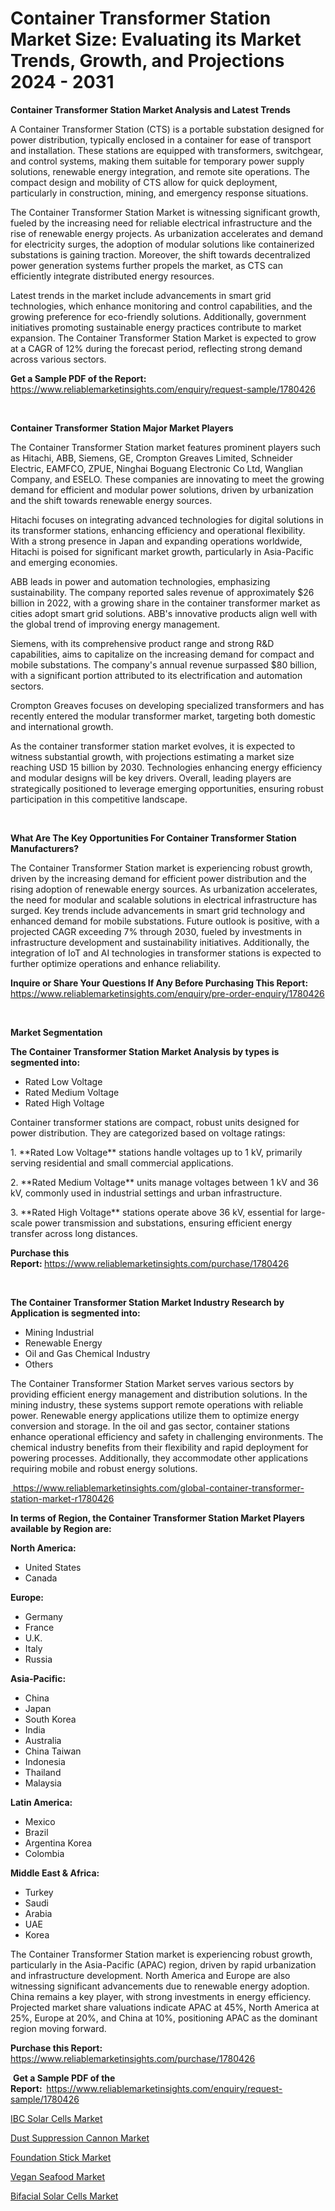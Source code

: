 <p><h1>Container Transformer Station Market Size: Evaluating its Market Trends, Growth, and Projections 2024 - 2031</h1></p><p><strong>Container Transformer Station Market Analysis and Latest Trends</strong></p>
<p><p>A Container Transformer Station (CTS) is a portable substation designed for power distribution, typically enclosed in a container for ease of transport and installation. These stations are equipped with transformers, switchgear, and control systems, making them suitable for temporary power supply solutions, renewable energy integration, and remote site operations. The compact design and mobility of CTS allow for quick deployment, particularly in construction, mining, and emergency response situations.</p><p>The Container Transformer Station Market is witnessing significant growth, fueled by the increasing need for reliable electrical infrastructure and the rise of renewable energy projects. As urbanization accelerates and demand for electricity surges, the adoption of modular solutions like containerized substations is gaining traction. Moreover, the shift towards decentralized power generation systems further propels the market, as CTS can efficiently integrate distributed energy resources.</p><p>Latest trends in the market include advancements in smart grid technologies, which enhance monitoring and control capabilities, and the growing preference for eco-friendly solutions. Additionally, government initiatives promoting sustainable energy practices contribute to market expansion. The Container Transformer Station Market is expected to grow at a CAGR of 12% during the forecast period, reflecting strong demand across various sectors.</p></p>
<p><strong>Get a Sample PDF of the Report:&nbsp;</strong> <a href="https://www.reliablemarketinsights.com/enquiry/request-sample/1780426?utm_campaign=1340&utm_medium=2&utm_source=Github&utm_content=ia&utm_term=09102024&utm_id=container-transformer-station">https://www.reliablemarketinsights.com/enquiry/request-sample/1780426</a></p>
<p>&nbsp;</p>
<p><strong>Container Transformer Station Major Market Players</strong></p>
<p><p>The Container Transformer Station market features prominent players such as Hitachi, ABB, Siemens, GE, Crompton Greaves Limited, Schneider Electric, EAMFCO, ZPUE, Ninghai Boguang Electronic Co Ltd, Wanglian Company, and ESELO. These companies are innovating to meet the growing demand for efficient and modular power solutions, driven by urbanization and the shift towards renewable energy sources.</p><p>Hitachi focuses on integrating advanced technologies for digital solutions in its transformer stations, enhancing efficiency and operational flexibility. With a strong presence in Japan and expanding operations worldwide, Hitachi is poised for significant market growth, particularly in Asia-Pacific and emerging economies.</p><p>ABB leads in power and automation technologies, emphasizing sustainability. The company reported sales revenue of approximately $26 billion in 2022, with a growing share in the container transformer market as cities adopt smart grid solutions. ABB's innovative products align well with the global trend of improving energy management.</p><p>Siemens, with its comprehensive product range and strong R&D capabilities, aims to capitalize on the increasing demand for compact and mobile substations. The company's annual revenue surpassed $80 billion, with a significant portion attributed to its electrification and automation sectors.</p><p>Crompton Greaves focuses on developing specialized transformers and has recently entered the modular transformer market, targeting both domestic and international growth.</p><p>As the container transformer station market evolves, it is expected to witness substantial growth, with projections estimating a market size reaching USD 15 billion by 2030. Technologies enhancing energy efficiency and modular designs will be key drivers. Overall, leading players are strategically positioned to leverage emerging opportunities, ensuring robust participation in this competitive landscape.</p></p>
<p>&nbsp;</p>
<p><strong>What Are The Key Opportunities For Container Transformer Station Manufacturers?</strong></p>
<p><p>The Container Transformer Station market is experiencing robust growth, driven by the increasing demand for efficient power distribution and the rising adoption of renewable energy sources. As urbanization accelerates, the need for modular and scalable solutions in electrical infrastructure has surged. Key trends include advancements in smart grid technology and enhanced demand for mobile substations. Future outlook is positive, with a projected CAGR exceeding 7% through 2030, fueled by investments in infrastructure development and sustainability initiatives. Additionally, the integration of IoT and AI technologies in transformer stations is expected to further optimize operations and enhance reliability.</p></p>
<p><strong>Inquire or Share Your Questions If Any Before Purchasing This Report:</strong> <a href="https://www.reliablemarketinsights.com/enquiry/pre-order-enquiry/1780426?utm_campaign=1340&utm_medium=2&utm_source=Github&utm_content=ia&utm_term=09102024&utm_id=container-transformer-station">https://www.reliablemarketinsights.com/enquiry/pre-order-enquiry/1780426</a></p>
<p>&nbsp;</p>
<p><strong>Market Segmentation</strong></p>
<p><strong>The Container Transformer Station Market Analysis by types is segmented into:</strong></p>
<p><ul><li>Rated Low Voltage</li><li>Rated Medium Voltage</li><li>Rated High Voltage</li></ul></p>
<p><p>Container transformer stations are compact, robust units designed for power distribution. They are categorized based on voltage ratings: </p><p>1. **Rated Low Voltage** stations handle voltages up to 1 kV, primarily serving residential and small commercial applications. </p><p>2. **Rated Medium Voltage** units manage voltages between 1 kV and 36 kV, commonly used in industrial settings and urban infrastructure. </p><p>3. **Rated High Voltage** stations operate above 36 kV, essential for large-scale power transmission and substations, ensuring efficient energy transfer across long distances.</p></p>
<p><strong>Purchase this Report:&nbsp;</strong><a href="https://www.reliablemarketinsights.com/purchase/1780426?utm_campaign=1340&utm_medium=2&utm_source=Github&utm_content=ia&utm_term=09102024&utm_id=container-transformer-station">https://www.reliablemarketinsights.com/purchase/1780426</a></p>
<p>&nbsp;</p>
<p><strong>The Container Transformer Station Market Industry Research by Application is segmented into:</strong></p>
<p><ul><li>Mining Industrial</li><li>Renewable Energy</li><li>Oil and Gas Chemical Industry</li><li>Others</li></ul></p>
<p><p>The Container Transformer Station Market serves various sectors by providing efficient energy management and distribution solutions. In the mining industry, these systems support remote operations with reliable power. Renewable energy applications utilize them to optimize energy conversion and storage. In the oil and gas sector, container stations enhance operational efficiency and safety in challenging environments. The chemical industry benefits from their flexibility and rapid deployment for powering processes. Additionally, they accommodate other applications requiring mobile and robust energy solutions.</p></p>
<p><a href="https://www.reliablemarketinsights.com/global-container-transformer-station-market-r1780426?utm_campaign=1340&utm_medium=2&utm_source=Github&utm_content=ia&utm_term=09102024&utm_id=container-transformer-station">&nbsp;https://www.reliablemarketinsights.com/global-container-transformer-station-market-r1780426</a></p>
<p><strong>In terms of Region, the Container Transformer Station Market Players available by Region are:</strong></p>
<p>
    <p> <strong> North America: </strong>
        <ul>
            <li>United States</li>
            <li>Canada</li>
        </ul>
        </p> 
    <p> <strong> Europe: </strong>
        <ul>
            <li>Germany</li>
            <li>France</li>
            <li>U.K.</li>
            <li>Italy</li>
            <li>Russia</li>
        </ul>
        </p> 
    <p> <strong> Asia-Pacific: </strong>
        <ul>
            <li>China</li>
            <li>Japan</li>
            <li>South Korea</li>
            <li>India</li>
            <li>Australia</li>
            <li>China Taiwan</li>
            <li>Indonesia</li>
            <li>Thailand</li>
            <li>Malaysia</li>
        </ul>
        </p> 
    <p> <strong> Latin America: </strong>
        <ul>
            <li>Mexico</li>
            <li>Brazil</li>
            <li>Argentina Korea</li>
            <li>Colombia</li>
        </ul>
        </p> 
    <p> <strong> Middle East & Africa: </strong>
        <ul>
            <li>Turkey</li>
            <li>Saudi</li>
            <li>Arabia</li>
            <li>UAE</li>
            <li>Korea</li>
        </ul>
    </p>
    </p>
<p><p>The Container Transformer Station market is experiencing robust growth, particularly in the Asia-Pacific (APAC) region, driven by rapid urbanization and infrastructure development. North America and Europe are also witnessing significant advancements due to renewable energy adoption. China remains a key player, with strong investments in energy efficiency. Projected market share valuations indicate APAC at 45%, North America at 25%, Europe at 20%, and China at 10%, positioning APAC as the dominant region moving forward.</p></p>
<p><strong>Purchase this Report: </strong><a href="https://www.reliablemarketinsights.com/purchase/1780426?utm_campaign=1340&utm_medium=2&utm_source=Github&utm_content=ia&utm_term=09102024&utm_id=container-transformer-station">https://www.reliablemarketinsights.com/purchase/1780426</a></p>
<p>&nbsp;<strong>Get a Sample PDF of the Report:&nbsp;&nbsp;</strong><a href="https://www.reliablemarketinsights.com/enquiry/request-sample/1780426?utm_campaign=1340&utm_medium=2&utm_source=Github&utm_content=ia&utm_term=09102024&utm_id=container-transformer-station">https://www.reliablemarketinsights.com/enquiry/request-sample/1780426</a></p>
<p><strong></strong></p>
<p><p><a href="https://www.linkedin.com/pulse/ibc-solar-cells-market-overview-global-trends-future-prospects-zkcbf?utm_campaign=1340&utm_medium=2&utm_source=Github&utm_content=ia&utm_term=09102024&utm_id=container-transformer-station">IBC Solar Cells Market</a></p><p><a href="https://www.linkedin.com/pulse/global-dust-suppression-cannon-market-opportunities-forecast-x9bge?utm_campaign=1340&utm_medium=2&utm_source=Github&utm_content=ia&utm_term=09102024&utm_id=container-transformer-station">Dust Suppression Cannon Market</a></p><p><a href="https://www.linkedin.com/pulse/evolution-foundation-stick-market-key-shifts-from-2024-xz5vc?utm_campaign=1340&utm_medium=2&utm_source=Github&utm_content=ia&utm_term=09102024&utm_id=container-transformer-station">Foundation Stick Market</a></p><p><a href="https://issuu.com/reportprime-2/docs/vegan-seafood-market-size-2030.pptx_e65b862ceb66c4?utm_campaign=1340&utm_medium=2&utm_source=Github&utm_content=ia&utm_term=09102024&utm_id=container-transformer-station">Vegan Seafood Market</a></p><p><a href="https://www.linkedin.com/pulse/bifacial-solar-cells-market-share-size-trends-industry-analysis-8zyqf?utm_campaign=1340&utm_medium=2&utm_source=Github&utm_content=ia&utm_term=09102024&utm_id=container-transformer-station">Bifacial Solar Cells Market</a></p></p>